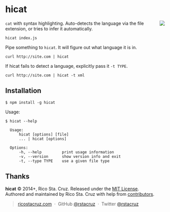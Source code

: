 hicat
=====

<img src="http://ricostacruz.com/hicat/hicat.gif" align="right">

`cat` with syntax highlighting. Auto-detects the language via the file 
extension, or tries to infer it automatically.

    hicat index.js

Pipe something to `hicat`. It will figure out what language it is in.

    curl http://site.com | hicat

If hicat fails to detect a language, explicitly pass it `-t TYPE`.

    curl http://site.com | hicat -t xml

Installation
------------

    $ npm install -g hicat

Usage:

    $ hicat --help

      Usage:
          hicat [options] [file]
          ... | hicat [options]

      Options:
          -h, --help         print usage information
          -v, --version      show version info and exit
          -t, --type TYPE    use a given file type

Thanks
------

**hicat** © 2014+, Rico Sta. Cruz. Released under the [MIT License].<br>
Authored and maintained by Rico Sta. Cruz with help from [contributors].

> [ricostacruz.com](http://ricostacruz.com) &nbsp;&middot;&nbsp;
> GitHub [@rstacruz](https://github.com/rstacruz) &nbsp;&middot;&nbsp;
> Twitter [@rstacruz](https://twitter.com/rstacruz)

[MIT License]: http://mit-license.org/
[contributors]: http://github.com/rstacruz/hicat/contributors
